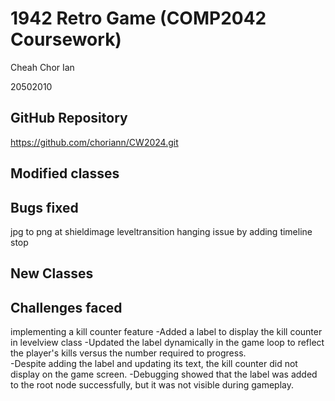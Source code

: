 # 1942 Retro Game (COMP2042 Coursework)
Cheah Chor Ian

20502010
## GitHub Repository
https://github.com/choriann/CW2024.git

## Modified classes



## Bugs fixed
jpg to png at shieldimage
leveltransition hanging issue by adding timeline stop

## New Classes

## Challenges faced
implementing a kill counter feature
    -Added a label to display the kill counter in levelview class
    -Updated the label dynamically in the game  loop to reflect the player's kills versus the number required to progress.   
    -Despite adding the label and updating its text, the kill counter did not display on the game screen.
    -Debugging showed that the label was added to the root node successfully, but it was not visible during gameplay.